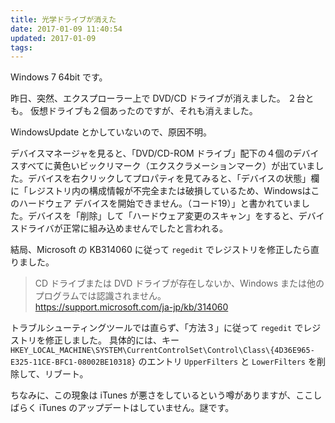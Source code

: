 ```yaml
---
title: 光学ドライブが消えた
date: 2017-01-09 11:40:54
updated: 2017-01-09
tags:
---
```


Windows 7 64bit です。

昨日、突然、エクスプローラー上で DVD/CD ドライブが消えました。
２台とも。
仮想ドライブも２個あったのですが、それも消えました。

WindowsUpdate とかしていないので、原因不明。

デバイスマネージャを見ると、「DVD/CD-ROM ドライブ」配下の４個のデバイスすべてに黄色いビックリマーク（エクスクラメーションマーク）が出ていました。デバイスを右クリックしてプロパティを見てみると、「デバイスの状態」欄に「レジストリ内の構成情報が不完全または破損しているため、Windowsはこのハードウェア デバイスを開始できません。（コード19）」と書かれていました。デバイスを「削除」して「ハードウェア変更のスキャン」をすると、デバイスドライバが正常に組み込めませんでしたと言われる。

結局、Microsoft の KB314060 に従って `regedit` でレジストリを修正したら直りました。

> CD ドライブまたは DVD ドライブが存在しないか、Windows または他のプログラムでは認識されません。    
> https://support.microsoft.com/ja-jp/kb/314060

トラブルシューティングツールでは直らず、「方法３」に従って
`regedit` でレジストリを修正しました。
具体的には、キー `HKEY_LOCAL_MACHINE\SYSTEM\CurrentControlSet\Control\Class\{4D36E965-E325-11CE-BFC1-08002BE10318}` のエントリ `UpperFilters` と `LowerFilters` を削除して、リブート。


ちなみに、この現象は iTunes が悪さをしているという噂がありますが、ここしばらく iTunes のアップデートはしていません。謎です。
